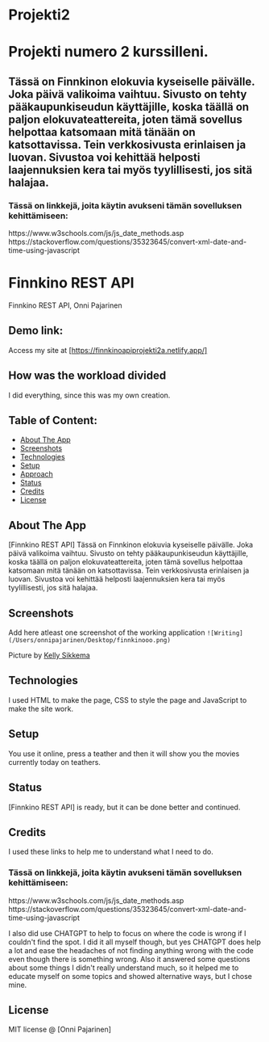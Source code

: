 # Projekti2
<h1>Projekti numero 2 kurssilleni.</h1>

<h2>Tässä on Finnkinon elokuvia kyseiselle päivälle. Joka päivä valikoima vaihtuu. Sivusto on tehty pääkaupunkiseudun käyttäjille, koska täällä on paljon elokuvateattereita, joten tämä sovellus helpottaa katsomaan mitä tänään on katsottavissa. Tein verkkosivusta erinlaisen ja luovan. Sivustoa voi kehittää helposti laajennuksien kera tai myös tyylillisesti, jos sitä halajaa.</h2>

<h3>Tässä on linkkejä, joita käytin avukseni tämän sovelluksen kehittämiseen:</h3>
https://www.w3schools.com/js/js_date_methods.asp
https://stackoverflow.com/questions/35323645/convert-xml-date-and-time-using-javascript

# Finnkino REST API
Finnkino REST API, Onni Pajarinen

## Demo link:
Access my site at [https://finnkinoapiprojekti2a.netlify.app/]

## How was the workload divided
I did everything, since this was my own creation.


## Table of Content:

- [About The App](#about-the-app)
- [Screenshots](#screenshots)
- [Technologies](#technologies)
- [Setup](#setup)
- [Approach](#approach)
- [Status](#status)
- [Credits](#credits)
- [License](#license)

## About The App
[Finnkino REST API] Tässä on Finnkinon elokuvia kyseiselle päivälle. Joka päivä valikoima vaihtuu. Sivusto on tehty pääkaupunkiseudun käyttäjille, koska täällä on paljon elokuvateattereita, joten tämä sovellus helpottaa katsomaan mitä tänään on katsottavissa. Tein verkkosivusta erinlaisen ja luovan. Sivustoa voi kehittää helposti laajennuksien kera tai myös tyylillisesti, jos sitä halajaa.

## Screenshots
Add here atleast one screenshot of the working application 
`![Writing](/Users/onnipajarinen/Desktop/finnkinooo.png)`

Picture by [Kelly Sikkema](https://unsplash.com/@kellysikkema)

## Technologies
I used HTML to make the page, CSS to style the page and JavaScript to make the site work.

## Setup
You use it online, press a teather and then it will show you the movies currently today on teathers.

## Status
[Finnkino REST API] is ready, but it can be done better and continued.

## Credits
I used these links to help me to understand what I need to do.
<h3>Tässä on linkkejä, joita käytin avukseni tämän sovelluksen kehittämiseen:</h3>
https://www.w3schools.com/js/js_date_methods.asp
https://stackoverflow.com/questions/35323645/convert-xml-date-and-time-using-javascript

I also did use CHATGPT to help to focus on where the code is wrong if I couldn't find the spot. I did it all myself though, but yes CHATGPT does help a lot and ease the headaches of not finding anything wrong with the code even though there is something wrong. Also it answered some questions about some things I didn't really understand much, so it helped me to educate myself on some topics and showed alternative ways, but I chose mine.

## License
MIT license @ [Onni Pajarinen]